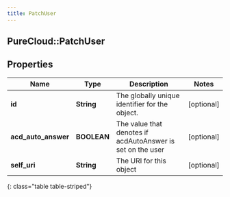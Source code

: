 ```yaml
---
title: PatchUser
---
```

## PureCloud::PatchUser

## Properties

|Name | Type | Description | Notes|
|------------ | ------------- | ------------- | -------------|
| **id** | **String** | The globally unique identifier for the object. | [optional] |
| **acd_auto_answer** | **BOOLEAN** | The value that denotes if acdAutoAnswer is set on the user | [optional] |
| **self_uri** | **String** | The URI for this object | [optional] |
{: class="table table-striped"}


